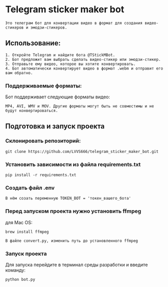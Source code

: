 # Telegram sticker maker bot
```
Это телеграм бот для конвертации видео в формат для создания видео-стикеров и эмодзи-стикеров.
```

## Использование:
```
1. Откройте Telegram и найдите бота @TStickMBot.
2. Бот предложит вам выбрать сделать видео-стикер или эмодзи-стикер.
3. Отправьте ему видео, которое вы хотите конвертировать.
4. Бот автоматически конвертирует видео в формат .webm и отправит его вам обратно.
```
### Поддерживаемые форматы:

Бот поддерживает следующие форматы видео:
```
MP4, AVI, WMV и MOV. Другие форматы могут быть не совместимы и не будут конвертироваться.
```

## Подготовка и запуск проекта
### Склонировать репозиторий:
```
git clone https://github.com/LVVS666/telegram_sticker_maker_bot.git
```
### Установить зависимости из файла requirements.txt
```
pip install -r requirements.txt
```
### Создать файл .env
```
В нём созать переменную TOKEN_BOT = 'токен_вашего_бота'
```
### Перед запуском проекта нужно установить ffmpeg
для Mac OS:
```
brew install ffmpeg 
```
```
В файле convert.py, изменить путь до установленного ffmpeg
```
### Запуск проекта
Для запуска перейдите в терминал среды разработки и введите команду:
 ```
 python bot.py
 ```
